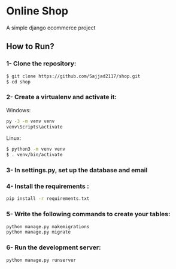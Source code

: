 # Online Shop
A simple django ecommerce project 


## How to Run?

### 1- Clone the repository:
```bash
$ git clone https://github.com/Sajjad2117/shop.git
$ cd shop
```
### 2- Create a virtualenv and activate it:

Windows:
```bash
py -3 -m venv venv
venv\Scripts\activate
```
Linux:
```bash
$ python3 -m venv venv
$ . venv/bin/activate
```
### 3- In settings.py, set up the database and email

### 4- Install the requirements :
```bash
pip install -r requirements.txt
``` 

### 5- Write the following commands to create your tables:
```bash
python manage.py makemigrations
python manage.py migrate
``` 
### 6- Run the development server:
```bash
python manage.py runserver
``` 

